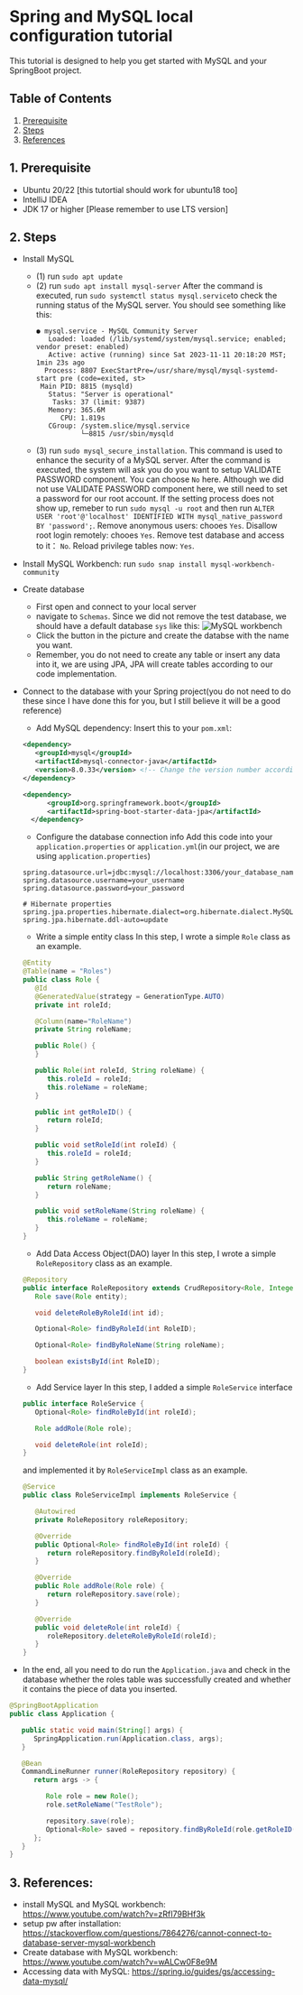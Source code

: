 # Spring and MySQL local configuration tutorial

This tutorial is designed to help you get started with MySQL and your SpringBoot project. 

## Table of Contents
1. [Prerequisite](#prerequisite)
2. [Steps](#steps)
3. [References](#references)


## 1. Prerequisite
   - Ubuntu 20/22 [this tutortial should work for ubuntu18 too]
   - IntelliJ IDEA
   - JDK 17 or higher [Please remember to use LTS version]

## 2. Steps
   - Install MySQL
      - (1) run `sudo apt update`
      - (2) run `sudo apt install mysql-server`
         After the command is executed, run `sudo systemctl status mysql.service`to check the running status of the MySQL server. You should see something like this:
         ```
         ● mysql.service - MySQL Community Server
            Loaded: loaded (/lib/systemd/system/mysql.service; enabled; vendor preset: enabled)
            Active: active (running) since Sat 2023-11-11 20:18:20 MST; 1min 23s ago
           Process: 8807 ExecStartPre=/usr/share/mysql/mysql-systemd-start pre (code=exited, st>
          Main PID: 8815 (mysqld)
            Status: "Server is operational"
             Tasks: 37 (limit: 9387)
            Memory: 365.6M
               CPU: 1.819s
            CGroup: /system.slice/mysql.service
                    └─8815 /usr/sbin/mysqld
         ```
      - (3) run `sudo mysql_secure_installation`. This command is used to enhance the security of a MySQL server. 
      After the command is executed, the system will ask you do you want to setup VALIDATE PASSWORD component. You can choose `No` here. 
      Although we did not use VALIDATE PASSWORD component here, we still need to set a password for our root account. If the setting process
      does not show up, remeber to run `sudo mysql -u root` and then run `ALTER USER 'root'@'localhost' IDENTIFIED WITH mysql_native_password BY 'password';`.
      Remove anonymous users: chooes `Yes`. 
      Disallow root login remotely: chooes `Yes`. 
      Remove test database and access to it： `No`.
      Reload privilege tables now: `Yes`. 
   - Install MySQL Workbench: run `sudo snap install mysql-workbench-community`
   - Create database
      - First open and connect to your local server
      - navigate to `Schemas`. Since we did not remove the test database, we should have a default database `sys` like this: 
        ![MySQL workbench](../Resources/MySQL.png)
      - Click the button in the picture and create the databse with the name you want. 
      - Remember, you do not need to create any table or insert any data into it, we are using JPA, JPA will create tables according to our code implementation.
   - Connect to the database with your Spring project(you do not need to do these since I have done this for you, but I still believe it will be a good reference)
      - Add MySQL dependency: 
      Insert this to your `pom.xml`:
      ```xml
      <dependency>
         <groupId>mysql</groupId>
         <artifactId>mysql-connector-java</artifactId>
         <version>8.0.33</version> <!-- Change the version number according to actual situation -->
      </dependency>

      <dependency>
			<groupId>org.springframework.boot</groupId>
			<artifactId>spring-boot-starter-data-jpa</artifactId>
		</dependency>
      ```
      - Configure the database connection info
      Add this code into your `application.properties` or `application.yml`(in our project, we are using `application.properties`)
      ```
      spring.datasource.url=jdbc:mysql://localhost:3306/your_database_name
      spring.datasource.username=your_username
      spring.datasource.password=your_password

      # Hibernate properties
      spring.jpa.properties.hibernate.dialect=org.hibernate.dialect.MySQL5Dialect
      spring.jpa.hibernate.ddl-auto=update
      ```

      - Write a simple entity class
      In this step, I wrote a simple `Role` class as an example. 
      ```java
      @Entity
      @Table(name = "Roles")
      public class Role {
         @Id
         @GeneratedValue(strategy = GenerationType.AUTO)
         private int roleId;

         @Column(name="RoleName")
         private String roleName;

         public Role() {
         }

         public Role(int roleId, String roleName) {
            this.roleId = roleId;
            this.roleName = roleName;
         }

         public int getRoleID() {
            return roleId;
         }

         public void setRoleId(int roleId) {
            this.roleId = roleId;
         }

         public String getRoleName() {
            return roleName;
         }

         public void setRoleName(String roleName) {
            this.roleName = roleName;
         }
      }
      ```

      - Add Data Access Object(DAO) layer
      In this step, I wrote a simple `RoleRepository` class as an example. 
      ```java
      @Repository
      public interface RoleRepository extends CrudRepository<Role, Integer> {
         Role save(Role entity);

         void deleteRoleByRoleId(int id);

         Optional<Role> findByRoleId(int RoleID);

         Optional<Role> findByRoleName(String roleName);

         boolean existsById(int RoleID);
      }
      ```

      - Add Service layer
      In this step, I added a simple `RoleService` interface
      ```java
      public interface RoleService {
         Optional<Role> findRoleById(int roleId);

         Role addRole(Role role);

         void deleteRole(int roleId);
      }
      ```
      and implemented it by `RoleServiceImpl` class as an example. 
      ```java
      @Service
      public class RoleServiceImpl implements RoleService {

         @Autowired
         private RoleRepository roleRepository;

         @Override
         public Optional<Role> findRoleById(int roleId) {
            return roleRepository.findByRoleId(roleId);
         }

         @Override
         public Role addRole(Role role) {
            return roleRepository.save(role);
         }

         @Override
         public void deleteRole(int roleId) {
            roleRepository.deleteRoleByRoleId(roleId);
         }
      }
      ```

   - In the end, all you need to do run the `Application.java` and check in the database whether the roles table was successfully created and whether it contains the piece of data you inserted.
   ```java
   @SpringBootApplication
   public class Application {

      public static void main(String[] args) {
         SpringApplication.run(Application.class, args);
      }

      @Bean
      CommandLineRunner runner(RoleRepository repository) {
         return args -> {

            Role role = new Role();
            role.setRoleName("TestRole");

            repository.save(role);
            Optional<Role> saved = repository.findByRoleId(role.getRoleID());
         };
      }
   }
   ```

## 3. References: 
   - install MySQL and MySQL workbench: https://www.youtube.com/watch?v=zRfI79BHf3k
   - setup pw after installation: https://stackoverflow.com/questions/7864276/cannot-connect-to-database-server-mysql-workbench
   - Create database with MySQL workbench: https://www.youtube.com/watch?v=wALCw0F8e9M
   - Accessing data with MySQL: https://spring.io/guides/gs/accessing-data-mysql/




